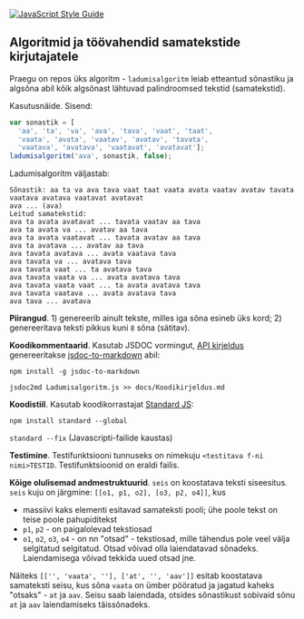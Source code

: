 [![JavaScript Style Guide](https://img.shields.io/badge/code_style-standard-brightgreen.svg)](https://standardjs.com)

## Algoritmid ja töövahendid samatekstide kirjutajatele

Praegu on repos üks algoritm - `ladumisalgoritm` leiab etteantud sõnastiku ja algsõna abil kõik algsõnast lähtuvad palindroomsed tekstid (samatekstid).

Kasutusnäide. Sisend:

````js
var sonastik = [
  'aa', 'ta', 'va', 'ava', 'tava', 'vaat', 'taat',
  'vaata', 'avata', 'vaatav', 'avatav', 'tavata',
  'vaatava', 'avatava', 'vaatavat', 'avatavat'];
ladumisalgoritm('ava', sonastik, false);
````
Ladumisalgoritm väljastab:

````
Sõnastik: aa ta va ava tava vaat taat vaata avata vaatav avatav tavata vaatava avatava vaatavat avatavat 
ava ... (ava) 
Leitud samatekstid: 
ava ta avata avatavat ... tavata vaatav aa tava 
ava ta avata va ... avatav aa tava 
ava ta avata vaatavat ... tavata avatav aa tava 
ava ta avatava ... avatav aa tava 
ava tavata avatava ... avata vaatava tava 
ava tavata va ... avatava tava 
ava tavata vaat ... ta avatava tava 
ava tavata vaata va ... avata avatava tava 
ava tavata vaata vaat ... ta avata avatava tava 
ava tavata vaatava ... avata avatava tava 
ava tava ... avatava 
````

__Piirangud__. 1) genereerib ainult tekste, milles iga sõna esineb üks kord; 2) genereeritava teksti pikkus kuni `8` sõna (sätitav).

__Koodikommentaarid__. Kasutab JSDOC vormingut, [API kirjeldus](docs/Koodikirjeldus.md) genereeritakse  [jsdoc-to-markdown](https://github.com/jsdoc2md/jsdoc-to-markdown) abil:

`npm install -g jsdoc-to-markdown`

`jsdoc2md Ladumisalgoritm.js >> docs/Koodikirjeldus.md`

__Koodistiil__. Kasutab koodikorrastajat [Standard JS](https://standardjs.com/):

`npm install standard --global`

`standard --fix` (Javascripti-failide kaustas) 

__Testimine__. Testifunktsiooni tunnuseks on nimekuju `<testitava f-ni nimi>TESTID`. Testifunktsioonid on eraldi failis.

__Kõige olulisemad andmestruktuurid__. `seis` on koostatava teksti siseesitus. `seis` kuju on järgmine: `[[o1, p1, o2], [o3, p2, o4]]`, kus
- massiivi kaks elementi esitavad samateksti pooli; ühe poole tekst on teise poole pahupiditekst
- `p1`, `p2` - on paigalolevad tekstiosad 
- `o1`, `o2`, `o3`, `o4` - on nn "otsad" - tekstiosad, mille tähendus pole veel välja selgitatud selgitatud. Otsad võivad olla laiendatavad sõnadeks. Laiendamisega võivad tekkida uued otsad jne.

Näiteks `[['', 'vaata', ''], ['at', '', 'aav']]` esitab koostatava samateksti seisu, kus sõna `vaata` on ümber pööratud ja jagatud kaheks "otsaks" - `at` ja `aav`. Seisu saab laiendada, otsides sõnastikust sobivaid sõnu `at` ja `aav` laiendamiseks täissõnadeks.

